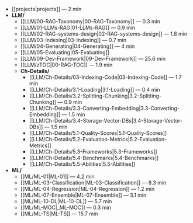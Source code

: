 
<!-- toc:start -->

- [[projects|projects]] — 2 min
- **LLM/**
  - [[LLM/00-RAG-Taxonomy|00-RAG-Taxonomy]] — 0.3 min
  - [[LLM/01-LLMs-RAG|01-LLMs-RAG]] — 0.9 min
  - [[LLM/02-RAG-systems-design|02-RAG-systems-design]] — 1.8 min
  - [[LLM/03-Indexing|03-Indexing]] — 0.7 min
  - [[LLM/04-Generating|04-Generating]] — 4 min
  - [[LLM/05-Evaluating|05-Evaluating]]
  - [[LLM/09-Dev-Framework|09-Dev-Framework]] — 25.6 min
  - [[LLM/zTOC|00-RAG-TOC]] — 1.9 min
  - **Ch-Details/**
    - [[LLM/Ch-Details/03-Indexing-Code|03-Indexing-Code]] — 1.7 min
    - [[LLM/Ch-Details/3.1-Loading|3.1-Loading]] — 0.4 min
    - [[LLM/Ch-Details/3.2-Splitting-Chunking|3.2-Splitting-Chunking]] — 0.9 min
    - [[LLM/Ch-Details/3.3-Converting-Embedding|3.3-Converting-Embedding]] — 1.5 min
    - [[LLM/Ch-Details/3.4-Storage-Vector-DBs|3.4-Storage-Vector-DBs]] — 1.5 min
    - [[LLM/Ch-Details/5.1-Quality-Scores|5.1-Quality-Scores]]
    - [[LLM/Ch-Details/5.2-Evaluation-Metrics|5.2-Evaluation-Metrics]]
    - [[LLM/Ch-Details/5.3-Frameworks|5.3-Frameworks]]
    - [[LLM/Ch-Details/5.4-Benchmarks|5.4-Benchmarks]]
    - [[LLM/Ch-Details/5.5-Abilities|5.5-Abilities]]
- **ML/**
  - [[ML/ML-01|ML-01]] — 4.2 min
  - [[ML/ML-03-Classification|ML-03-Classification]] — 8.3 min
  - [[ML/ML-04-Regression|ML-04-Regression]] — 1.2 min
  - [[ML/ML-07-Ensemble|ML-07-Ensemble]] — 3.1 min
  - [[ML/ML-10-DL|ML-10-DL]] — 5.7 min
  - [[ML/ML-MOC|_ML-MOC]] — 0.3 min
  - [[ML/ML-TS|ML-TS]] — 15.7 min

<!-- toc:end -->

